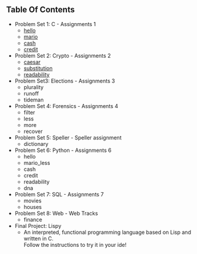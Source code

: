 ## Table Of Contents
- Problem Set 1: C - Assignments 1
    - <a href = "https://github.com/Halston1031/Algorithm/tree/main/CS50's%20Introduction%20to%20Computer%20Science/Problem%20Set/Problem%20Set%201/Hello">hello</a>
    - <a href = "https://github.com/Halston1031/Algorithm/tree/main/CS50's%20Introduction%20to%20Computer%20Science/Problem%20Set/Problem%20Set%201/Mario"> mario</a>
    - <a href = "https://github.com/Halston1031/Algorithm/tree/main/CS50's%20Introduction%20to%20Computer%20Science/Problem%20Set/Problem%20Set%201/Cash">cash</a>
    - <a href = "hhttps://github.com/Halston1031/Algorithm/tree/main/CS50's%20Introduction%20to%20Computer%20Science/Problem%20Set/Problem%20Set%201/Credit">credit</a>
- Problem Set 2: Crypto - Assignments 2
    - <a href = "https://github.com/Halston1031/OCW/tree/main/CS50's%20Introduction%20to%20Computer%20Science/Problem%20Set/Problem%20Set%202/Caesar">caesar</a>
    - <a href = "https://github.com/Halston1031/OCW/tree/main/CS50's%20Introduction%20to%20Computer%20Science/Problem%20Set/Problem%20Set%202/Substitution">substitution</a>
    - <a href = "https://github.com/Halston1031/OCW/tree/main/CS50's%20Introduction%20to%20Computer%20Science/Problem%20Set/Problem%20Set%202/Readability">readability</a>
- Problem Set3: Elections - Assignments 3
    - plurality
    - runoff
    - tideman
- Problem Set 4: Forensics - Assignments 4
    - filter
    - less
    - more
    - recover
- Problem Set 5: Speller - Speller assignment
    - dictionary
- Problem Set 6: Python - Assignments 6
    - hello
    - mario_less
    - cash
    - credit
    - readability
    - dna
- Problem Set 7: SQL - Assignments 7
    - movies
    - houses
- Problem Set 8: Web - Web Tracks
    - finance
- Final Project: Lispy
    - An interpreted, functional programming language based on Lisp and written in C. <br/> Follow the instructions to try it in your ide!
